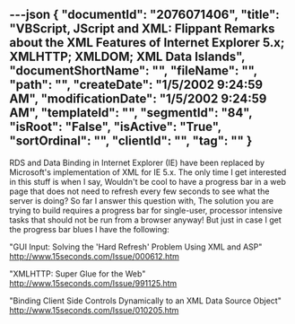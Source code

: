 ---json
{
  "documentId": "2076071406",
  "title": "VBScript, JScript and XML: Flippant Remarks about the XML Features of Internet Explorer 5.x; XMLHTTP; XMLDOM; XML Data Islands",
  "documentShortName": "",
  "fileName": "",
  "path": "",
  "createDate": "1/5/2002 9:24:59 AM",
  "modificationDate": "1/5/2002 9:24:59 AM",
  "templateId": "",
  "segmentId": "84",
  "isRoot": "False",
  "isActive": "True",
  "sortOrdinal": "",
  "clientId": "",
  "tag": ""
}
---

RDS and Data Binding in Internet Explorer (IE) have been replaced by Microsoft's implementation of XML for IE 5.x. The only time I get interested in this stuff is when I say, Wouldn't be cool to have a progress bar in a web page that does not need to refresh every few seconds to see what the server is doing? So far I answer this question with, The solution you are trying to build requires a progress bar for single-user, processor intensive tasks that should not be run from a browser anyway! But just in case I get the progress bar blues I have the following:

&quot;GUI Input: Solving the 'Hard Refresh' Problem Using XML and ASP&quot;
http://www.15seconds.com/Issue/000612.htm

&quot;XMLHTTP: Super Glue for the Web&quot;
http://www.15seconds.com/Issue/991125.htm

&quot;Binding Client Side Controls Dynamically to an XML Data Source Object&quot;
http://www.15seconds.com/Issue/010205.htm
